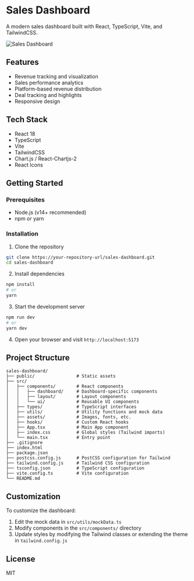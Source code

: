 # Sales Dashboard

A modern sales dashboard built with React, TypeScript, Vite, and TailwindCSS.

![Sales Dashboard](./screenshot.png)

## Features

- Revenue tracking and visualization
- Sales performance analytics
- Platform-based revenue distribution
- Deal tracking and highlights
- Responsive design

## Tech Stack

- React 18
- TypeScript
- Vite
- TailwindCSS
- Chart.js / React-Chartjs-2
- React Icons

## Getting Started

### Prerequisites

- Node.js (v14+ recommended)
- npm or yarn

### Installation

1. Clone the repository

```bash
git clone https://your-repository-url/sales-dashboard.git
cd sales-dashboard
```

2. Install dependencies

```bash
npm install
# or
yarn
```

3. Start the development server

```bash
npm run dev
# or
yarn dev
```

4. Open your browser and visit `http://localhost:5173`

## Project Structure

```
sales-dashboard/
├── public/                # Static assets
├── src/
│   ├── components/        # React components
│   │   ├── dashboard/     # Dashboard-specific components
│   │   ├── layout/        # Layout components
│   │   └── ui/            # Reusable UI components
│   ├── types/             # TypeScript interfaces
│   ├── utils/             # Utility functions and mock data
│   ├── assets/            # Images, fonts, etc.
│   ├── hooks/             # Custom React hooks
│   ├── App.tsx            # Main App component
│   ├── index.css          # Global styles (Tailwind imports)
│   └── main.tsx           # Entry point
├── .gitignore
├── index.html
├── package.json
├── postcss.config.js      # PostCSS configuration for Tailwind
├── tailwind.config.js     # Tailwind CSS configuration
├── tsconfig.json          # TypeScript configuration
├── vite.config.ts         # Vite configuration
└── README.md
```

## Customization

To customize the dashboard:

1. Edit the mock data in `src/utils/mockData.ts`
2. Modify components in the `src/components/` directory
3. Update styles by modifying the Tailwind classes or extending the theme in `tailwind.config.js`

## License

MIT
